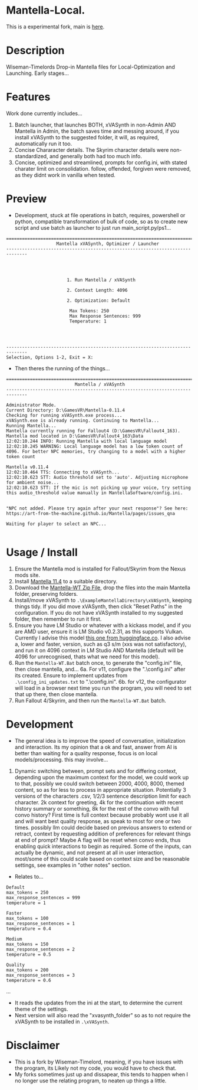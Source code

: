 # Mantella-Local.
This is a experimental fork, main is [here](https://github.com/art-from-the-machine/Mantella).

# Description
Wiseman-Timelords Drop-in Mantella files for Local-Optimization and Launching. Early stages...

# Features
Work done currently includes...
1. Batch launcher, that launches BOTH, xVASynth in non-Admin AND Mantella in Admin, the batch saves time and messing around, if you install xVASynth to the suggested folder, it will, as required, automatically run it too.
2. Concise Chararacter details. The Skyrim character details were non-standardized, and generally both had too much info.
3. Concise, optimized and streamlined, prompts for config.ini, with stated charater limit on consolidation. follow, offended, forgiven were removed, as they didnt work in vanilla when tested.

# Preview
- Development, stuck at file operations in batch, requires, powershell or python, compatible transformation of bulk of code, so as to create new script and use batch as launcher to just run main_script.py/ps1...
```
==============================================================================
                   Mantella xVASynth, Optimizer / Launcher
------------------------------------------------------------------------------




                       1. Run Mantella / xVASynth

                       2. Context Length: 4096

                       2. Optimization: Default

                        Max Tokens: 250
                        Max Response Sentences: 999
                        Temperature: 1




------------------------------------------------------------------------------
Selection, Options 1-2, Exit = X:

```
- Then theres the running of the things...
```
==============================================================================
                          Mantella / xVASynth
------------------------------------------------------------------------------

Administrator Mode.
Current Directory: D:\GamesVR\Mantella-0.11.4
Checking for running xVASynth.exe process...
xVASynth.exe is already running. Continuing to Mantella...
Running Mantella...
Mantella currently running for Fallout4 (D:\GamesVR\Fallout4_163). Mantella mod located in D:\GamesVR\Fallout4_163\Data
12:02:10.244 INFO: Running Mantella with local language model
12:02:10.245 WARNING: Local language model has a low token count of 4096. For better NPC memories, try changing to a model with a higher token count

Mantella v0.11.4
12:02:10.464 TTS: Connecting to xVASynth...
12:02:10.623 STT: Audio threshold set to 'auto'. Adjusting microphone for ambient noise...
12:02:10.623 STT: If the mic is not picking up your voice, try setting this audio_threshold value manually in MantellaSoftware/config.ini.


"NPC not added. Please try again after your next response"? See here:
https://art-from-the-machine.github.io/Mantella/pages/issues_qna

Waiting for player to select an NPC...


```

# Usage / Install
1. Ensure the Mantella mod is installed for Fallout/Skyrim from the Nexus mods site.
2. Install [Mantella 11.4](https://github.com/art-from-the-machine/Mantella/releases/tag/v0.11.4) to a suitable directory.
3. Download the [Mantella-WT Zip File](https://github.com/wiseman-timelord/Mantella-WT/archive/refs/heads/main.zip), drop the files into the main Mantella folder, preserving folders.
4. Install/move xVASynth to `.\ExampleMantellaDirectory\xVASynth`, keeping things tidy. If you did move xVASynth, then click "Reset Paths" in the configuration.  If you do not have xVASynth installed to my suggested folder, then remember to run it first.
5. Ensure you have LM Studio or whatever with a kickass model, and if you are AMD user, ensure it is LM Studio v0.2.31, as this supports Vulkan. Currently I advise this model [this one from huggingface.co](https://huggingface.co/Lewdiculous/L3-8B-Stheno-v3.2-GGUF-IQ-Imatrix). I also advise a, lower and faster, version, such as q3 s/m (xxs was not satisfactory), and run it on 4096 context in LM Studio AND Mantella (default will be 4096 for unrecognised, thats what we need for this model).
6. Run the `Mantella-WT.Bat` batch once, to generate the "config.ini" file, then close mantella, and...
6a. For v11, configure the ".\config.ini" after its created. Ensure to implement updates from `.\config_ini_updates.txt` to ".\config.ini".
6b. for v12, the configurator will load in a browser next time you run the program, you will need to set that up there, then close mantella.
7. Run Fallout 4/Skyrim, and then run the `Mantella-WT.Bat` batch.

# Development 
- The general idea is to improve the speed of conversation, initialization and interaction. Its my opinion that a ok and fast, answer from AI is better than waiting for a quality response, focus is on local models/processing. this may involve...
1. Dynamic switching between, prompt sets and for differing context, depending upon the maximum context for the model, we could work up to that, possibly we could switch between 2000, 4000, 8000, themed content, so as for less to process in appropriate situation. Potentially 3 versions of the characters .csv, 1/2/3 sentence description limit for each character. 2k context for greeting, 4k for the continuation with recent history summary or something, 8k for the rest of the convo with full convo history? First time is full context because probably wont use it all and will want best quality response, as speak to most for one or two times. possibly llm could decide based on previous answers to extend or retract, context by requesting addition of preferences for relevant things at end of prompt? Maybe A flag will be reset when convo ends, thus enabling quick interactions to begin as required. Some of the inputs, can actually be dynamic, and not present at all in user interaction, most/some of this could scale based on context size and be reasonable settings, see examples in "other notes" section.

- Relates to...
```
Default
max_tokens = 250
max_response_sentences = 999
temperature = 1

Faster
max_tokens = 100
max_response_sentences = 1
temperature = 0.4

Medium
max_tokens = 150
max_response_sentences = 2
temperature = 0.5

Quality
max_tokens = 200
max_response_sentences = 3
temperature = 0.6
```
...
- It reads the updates from the ini at the start, to determine the current theme of the settings. 
- Next version will also read the "xvasynth_folder" so as to not require the xVASynth to be installed in `.\xVASynth`.


# Disclaimer
- This is a fork by Wiseman-Timelord, meaning, if you have issues with the program, its Likely not my code, you would have to check that.
- My forks sometimes just up and dissapear, this tends to happen when I no longer use the relating program, to neaten up things a little.
